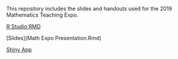 This repository includes the slides and handouts used for the 2019 Mathematics Teaching Expo.

[R Studio RMD](math-expo-rstudio.Rmd)

[Slides](Math Expo Presentation.Rmd)

[Shiny App](shinyexample2.Rmd)
